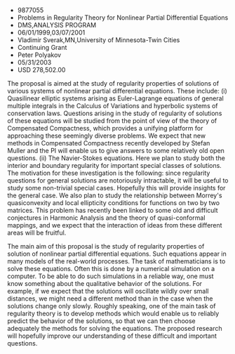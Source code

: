 
* 9877055
* Problems in Regularity Theory for Nonlinear Partial Differential Equations
* DMS,ANALYSIS PROGRAM
* 06/01/1999,03/07/2001
* Vladimir Sverak,MN,University of Minnesota-Twin Cities
* Continuing Grant
* Peter Polyakov
* 05/31/2003
* USD 278,502.00

The proposal is aimed at the study of regularity properties of solutions of
various systems of nonlinear partial differential equations. These include: (i)
Quasilinear elliptic systems arising as Euler-Lagrange equations of general
multiple integrals in the Calculus of Variations and hyperbolic systems of
conservation laws. Questions arising in the study of regularity of solutions of
these equations will be studied from the point of view of the theory of
Compensated Compactness, which provides a unifying platform for approaching
these seemingly diverse problems. We expect that new methods in Compensated
Compactness recently developed by Stefan Muller and the PI will enable us to
give answers to some relatively old open questions. (ii) The Navier-Stokes
equations. Here we plan to study both the interior and boundary regularity for
important special classes of solutions. The motivation for these investigation
is the following: since regularity questions for general solutions are
notoriously intractable, it will be useful to study some non-trivial special
cases. Hopefully this will provide insights for the general case. We also plan
to study the relationship between Morrey's quasiconvexity and local ellipticity
conditions for functions on two by two matrices. This problem has recently been
linked to some old and difficult conjectures in Harmonic Analysis and the theory
of quasi-conformal mappings, and we expect that the interaction of ideas from
these different areas will be fruitful.

The main aim of this proposal is the study of regularity properties of solution
of nonlinear partial differential equations. Such equations appear in many
models of the real-world processes. The task of mathematicians is to solve these
equations. Often this is done by a numerical simulation on a computer. To be
able to do such simulations in a reliable way, one must know something about the
qualitative behavior of the solutions. For example, if we expect that the
solutions will oscillate wildly over small distances, we might need a different
method than in the case when the solutions change only slowly. Roughly speaking,
one of the main task of regularity theory is to develop methods which would
enable us to reliably predict the behavior of the solutions, so that we can then
choose adequately the methods for solving the equations. The proposed research
will hopefully improve our understanding of these difficult and important
questions.


